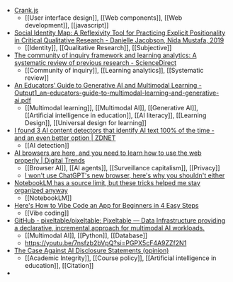 - [Crank.js](https://crank.js.org/)
	- [[User interface design]], [[Web components]], [[Web development]], [[javascript]]
- [Social Identity Map: A Reflexivity Tool for Practicing Explicit Positionality in Critical Qualitative Research - Danielle Jacobson, Nida Mustafa, 2019](https://journals.sagepub.com/doi/10.1177/1609406919870075)
	- [[Identity]], [[Qualitative Research]], [[Subjective]]
- [The community of inquiry framework and learning analytics: A systematic review of previous research - ScienceDirect](https://www.sciencedirect.com/science/article/pii/S2666557325000485?via%3Dihub)
	- [[Community of inquiry]], [[Learning analytics]], [[Systematic review]]
- [An Educators’ Guide to Generative AI and Multimodal Learning - Output1_an-educators-guide-to-multimodal-learning-and-generative-ai.pdf](https://livrepository.liverpool.ac.uk/3194252/1/Output1_an-educators-guide-to-multimodal-learning-and-generative-ai.pdf)
	- [[Multimodal learning]], [[Multimodal AI]], [[Generative AI]], [[Artificial intelligence in education]], [[AI literacy]], [[Learning Design]], [[Universal design for learning]]
- [I found 3 AI content detectors that identify AI text 100% of the time - and an even better option | ZDNET](https://www.zdnet.com/article/i-found-3-ai-content-detectors-that-identify-ai-text-100-of-the-time-and-an-even-better-option/)
	- [[AI detection]]
- [AI browsers are here, and you need to learn how to use the web properly | Digital Trends](https://www.digitaltrends.com/computing/ai-browsers-are-here-and-you-need-to-learn-how-to-use-the-web-properly/)
	- [[Browser AI]], [[AI agents]], [[Surveillance capitalism]], [[Privacy]]
	- [I won't use ChatGPT's new browser, here's why you shouldn't either](https://www.androidauthority.com/chatgpt-atlas-prompt-injection-attacks-3610255/)
- [NotebookLM has a source limit, but these tricks helped me stay organized anyway](https://www.androidpolice.com/notebooklm-source-limit-tricks-stay-organized/)
	- [[NotebookLM]]
- [Here's How to Vibe Code an App for Beginners in 4 Easy Steps](https://www.entrepreneur.com/business-news/heres-how-to-vibe-code-an-app-for-beginners-in-4-easy-steps/498736)
	- [[Vibe coding]]
- [GitHub - pixeltable/pixeltable: Pixeltable — Data Infrastructure providing a declarative, incremental approach for multimodal AI workloads.](https://github.com/pixeltable/pixeltable)
	- [[Multimodal AI]], [[Python]], [[Database]]
	- https://youtu.be/7nsfzb2bVpQ?si=PGPX5cF4A9ZZf2N1
- [The Case Against AI Disclosure Statements (opinion)](https://www.insidehighered.com/opinion/views/2025/10/28/case-against-ai-disclosure-statements-opinion)
	- [[Academic Integrity]], [[Course policy]], [[Artificial intelligence in education]], [[Citation]]
-